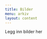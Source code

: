 ```yaml
---
title: Bilder
menu: arkiv
layout: content
---
```



Legg inn bilder her 

<!-- ![](/images/authors/jaf.png) -->


